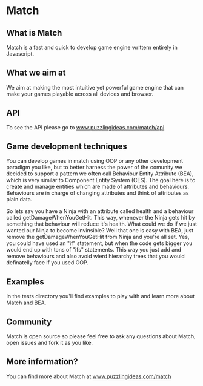 Match
=====

## What is Match

Match is a fast and quick to develop game engine writtern entirely in Javascript.

## What we aim at

We aim at making the most intuitive yet powerful game engine that can make your games playable across all devices and browser.

## API

To see the API please go to www.puzzlingideas.com/match/api

## Game development techniques

You can develop games in match using OOP or any other development paradigm you like, but to better harness the power of the comunity we decided to support a pattern we often call Behaviour Entity Attribute (BEA), which is very similar to Component Entity System (CES).
The goal here is to create and manage entities which are made of attributes and behaviours. 
Behaviours are in charge of changing attributes and think of attributes as plain data.

So lets say you have a Ninja with an attribute called health and a behaviour called getDamageWhenYouGetHit. This way, whenever the Ninja gets hit by something that behaviour will reduce it's health.
What could we do if we just wanted our Ninja to become invinsible? Well that one is easy with BEA, just remove the getDamageWhenYouGetHit from Ninja and you're all set. Yes, you could have used an "if" statement, but when the code gets bigger you would end up with tons of "ifs" statements. This way you just add and remove behaviours and also avoid wierd hierarchy trees that you would definatelly face if you used OOP.

## Examples

In the tests directory you'll find examples to play with and learn more about Match and BEA.

## Community

Match is open source so please feel free to ask any questions about Match, open issues and fork it as you like.

## More information?

You can find more about Match at www.puzzlingideas.com/match
